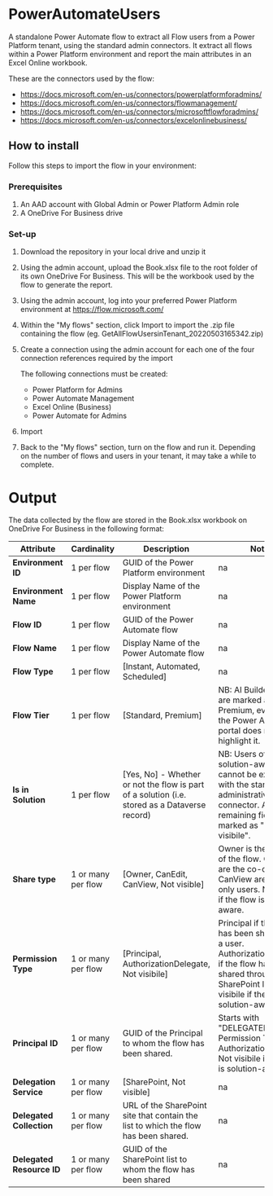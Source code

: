 # PowerAutomateUsers
A standalone Power Automate flow to extract all Flow users from a Power Platform tenant, using the standard admin connectors.
It extract all flows within a Power Platform environment and report the main attributes in an Excel Online workbook.

These are the connectors used by the flow:
- https://docs.microsoft.com/en-us/connectors/powerplatformforadmins/
- https://docs.microsoft.com/en-us/connectors/flowmanagement/
- https://docs.microsoft.com/en-us/connectors/microsoftflowforadmins/
- https://docs.microsoft.com/en-us/connectors/excelonlinebusiness/

## How to install
Follow this steps to import the flow in your environment:

### Prerequisites
1. An AAD account with Global Admin or Power Platform Admin role
2. A OneDrive For Business drive

### Set-up
1. Download the repository in your local drive and unzip it
2. Using the admin account, upload the Book.xlsx file to the root folder of its own OneDrive For Business. This will be the workbook used by the flow to generate the report.
3. Using the admin account, log into your preferred Power Platform environment at https://flow.microsoft.com/
4. Within the "My flows" section, click Import to import the .zip file containing the flow (eg. GetAllFlowUsersinTenant_20220503165342.zip)
5. Create a connection using the admin account for each one of the four connection references required by the import

   The following connections must be created:
   - Power Platform for Admins
   - Power Automate Management
   - Excel Online (Business)
   - Power Automate for Admins
7. Import
8. Back to the "My flows" section, turn on the flow and run it. Depending on the number of flows and users in your tenant, it may take a while to complete.

# Output
The data collected by the flow are stored in the Book.xlsx workbook on OneDrive For Business in the following format:

Attribute | Cardinality | Description | Notes
--- | --- | --- | ---
**Environment ID** | 1 per flow | GUID of the Power Platform environment | na
**Environment Name** | 1 per flow | Display Name of the Power Platform environment | na
**Flow ID** | 1 per flow | GUID of the Power Automate flow | na
**Flow Name** | 1 per flow | Display Name of the Power Automate flow | na
**Flow Type** | 1 per flow | \[Instant, Automated, Scheduled\] | na
**Flow Tier** | 1 per flow | \[Standard, Premium\] | NB: AI Builder actions are marked as Premium, even though the Power Automate portal does not highlight it.
**Is in Solution** | 1 per flow | \[Yes, No\] - Whether or not the flow is part of a solution (i.e. stored as a Dataverse record) | NB: Users of a solution-aware flow cannot be exported with the standard administrative connector. All remaining fields are marked as "Not visibile".
**Share type** | 1 or many per flow | \[Owner, CanEdit, CanView, Not visible\] | Owner is the creator of the flow. CanEdit are the co-owners. CanView are the read-only users. Not visibile if the flow is solution-aware.
**Permission Type** | 1 or many per flow | \[Principal, AuthorizationDelegate, Not visibile\] | Principal if the flow has been shared with a user. AuthorizationDelegate if the flow has been shared through SharePoint lists. Not visibile if the flow is solution-aware.
**Principal ID** | 1 or many per flow | GUID of the Principal to whom the flow has been shared. | Starts with "DELEGATED-" if Permission Type = AuthorizationDelegate. Not visibile if the flow is solution-aware.
**Delegation Service** | 1 or many per flow | \[SharePoint, Not visible\] | na
**Delegated Collection** | 1 or many per flow | URL of the SharePoint site that contain the list to which the flow has been shared. | na
**Delegated Resource ID** | 1 or many per flow | GUID of the SharePoint list to whom the flow has been shared | na

